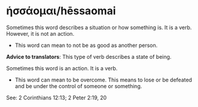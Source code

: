 # ἡσσάομαι/hēssaomai

Sometimes this word describes a situation or how something is. It is a verb. However, it is not an action. 
* This word can mean to not be as good as another person.

**Advice to translators**: This type of verb describes a state of being. 

Sometimes this word is an action. It is a verb.

* This word can mean to be overcome. This means to lose or be defeated and be under the control of someone or something.

See: 2 Corinthians 12:13; 2 Peter 2:19, 20
